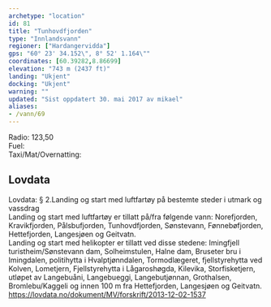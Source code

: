 ```yaml
---
archetype: "location"
id: 81
title: "Tunhovdfjorden"
type: "Innlandsvann"
regioner: ["Hardangervidda"]
gps: "60° 23' 34.152\", 8° 52' 1.164\""
coordinates: [60.39282,8.86699]
elevation: "743 m (2437 ft)"
landing: "Ukjent"
docking: "Ukjent"
warning: ""
updated: "Sist oppdatert 30. mai 2017 av mikael"
aliases:
- /vann/69
---
```


Radio: 123,50\
Fuel:\
Taxi/Mat/Overnatting:

## Lovdata

Lovdata: § 2.Landing og start med luftfartøy på bestemte steder i utmark og vassdrag\
Landing og start med luftfartøy er tillatt på/fra følgende vann: Norefjorden, Kravikfjorden, Pålsbufjorden, Tunhovdfjorden, Sønstevann, Fønnebøfjorden, Hettefjorden, Langesjøen og Geitvatn.\
Landing og start med helikopter er tillatt ved disse stedene: Imingfjell turistheim/Sønstevann dam, Solheimstulen, Halne dam, Bruseter bru i Imingdalen, politihytta i Hvalptjønndalen, Tormodlægeret, fjellstyrehytta ved Kolven, Lometjern, Fjellstyrehytta i Lågaroshøgda, Kilevika, Storfisketjern, utløpet av Langebuåni, Langebueggi, Langebutjønnan, Grothalsen, Bromlebu/Kaggeli og innen 100 m fra Hettefjorden, Langesjøen og Geitvatn.\
https://lovdata.no/dokument/MV/forskrift/2013-12-02-1537
